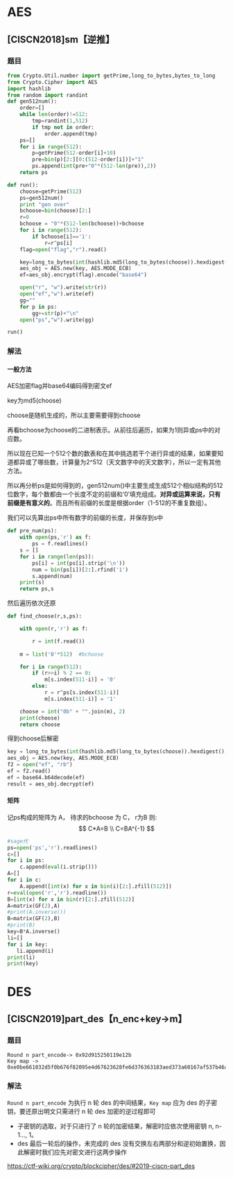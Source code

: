# AES

## [CISCN2018]sm【逆推】

### 题目

```python
from Crypto.Util.number import getPrime,long_to_bytes,bytes_to_long
from Crypto.Cipher import AES
import hashlib
from random import randint
def gen512num():
    order=[]
    while len(order)!=512:
        tmp=randint(1,512)
        if tmp not in order:
            order.append(tmp)
    ps=[]
    for i in range(512):
        p=getPrime(512-order[i]+10)
        pre=bin(p)[2:][0:(512-order[i])]+"1"
        ps.append(int(pre+"0"*(512-len(pre)),2))
    return ps

def run():
    choose=getPrime(512)
    ps=gen512num()
    print "gen over"
    bchoose=bin(choose)[2:]
    r=0
    bchoose = "0"*(512-len(bchoose))+bchoose
    for i in range(512):
        if bchoose[i]=='1':
            r=r^ps[i]
    flag=open("flag","r").read()

    key=long_to_bytes(int(hashlib.md5(long_to_bytes(choose)).hexdigest(),16))
    aes_obj = AES.new(key, AES.MODE_ECB)
    ef=aes_obj.encrypt(flag).encode("base64")

    open("r", "w").write(str(r))
    open("ef","w").write(ef)
    gg=""
    for p in ps:
        gg+=str(p)+"\n"
    open("ps","w").write(gg)

run()
```



### 解法

#### 一般方法

AES加密flag并base64编码得到密文ef

key为md5(choose)

choose是随机生成的，所以主要需要得到choose

再看bchoose为choose的二进制表示。从前往后遍历，如果为1则异或ps中的对应数。

所以现在已知一个512个数的数表和在其中挑选若干个进行异或的结果，如果要知道都异或了哪些数，计算量为2^512（天文数字中的天文数字），所以一定有其他方法。



所以再分析ps是如何得到的，gen512num()中主要生成生成512个相似结构的512位数字，每个数都由一个长度不定的前缀和‘0’填充组成。**对异或运算来说，只有前缀是有意义的**。而且所有前缀的长度是根据order（1-512的不重复数组）。



我们可以先算出ps中所有数字的前缀的长度，并保存到s中

```python
def pre_num(ps):
    with open(ps,'r') as f:
        ps = f.readlines()
    s = []
    for i in range(len(ps)):
        ps[i] = int(ps[i].strip('\n'))
        num = bin(ps[i])[2:].rfind('1')
        s.append(num)
    print(s)
    return ps,s
```

然后遍历依次还原

```python
def find_choose(r,s,ps):

    with open(r,'r') as f:

        r = int(f.read())
        
    m = list('0'*512)  #bchoose

    for i in range(512):
        if (r>>i) % 2 == 0:
            m[s.index(511-i)] = '0'
        else:
            r = r^ps[s.index(511-i)]
            m[s.index(511-i)] = '1'

    choose = int("0b" + "".join(m), 2)
    print(choose)
    return choose
```

得到choose后解密

```python
key = long_to_bytes(int(hashlib.md5(long_to_bytes(choose)).hexdigest(), 16))
aes_obj = AES.new(key, AES.MODE_ECB)
f2 = open("ef", "rb")
ef = f2.read()
ef = base64.b64decode(ef)
result = aes_obj.decrypt(ef)
```

#### 矩阵

记ps构成的矩阵为 A， 待求的bchoose 为 C， r为B 则:
$$
C*A=B
\\ C=BA^{-1}
$$

```python
#sage代
ps=open('ps','r').readlines()
c=[]
for i in ps:
    c.append(eval(i.strip()))
A=[]
for i in c:
    A.append([int(x) for x in bin(i)[2:].zfill(512)])
r=eval(open('r','r').readline())
B=[int(x) for x in bin(r)[2:].zfill(512)]
A=matrix(GF(2),A)
#print(A.inverse())
B=matrix(GF(2),B)
#print(B)
key=B*A.inverse()
li=[]
for i in key:
   li.append(i)
print(li)
print(key)

```



# DES

## [CISCN2019]part_des【n_enc+key->m】

### 题目

```
Round n part_encode-> 0x92d915250119e12b
Key map -> 0xe0be661032d5f0b676f82095e4d67623628fe6d376363183aed373a60167af537b46abc2af53d97485591f5bd94b944a3f49d94897ea1f699d1cdc291f2d9d4a5c705f2cad89e938dbacaca15e10d8aeaed90236f0be2e954a8cf0bea6112e84
```

### 解法

`Round n part_encode` 为执行 n 轮 des 的中间结果，`Key map` 应为 des 的子密钥，要还原出明文只需进行 n 轮 des 加密的逆过程即可

- 子密钥的选取，对于只进行了 n 轮的加密结果，解密时应依次使用密钥 n, n-1..., 1。
- des 最后一轮后的操作，未完成的 des 没有交换左右两部分和逆初始置换，因此解密时我们应先对密文进行这两步操作



https://ctf-wiki.org/crypto/blockcipher/des/#2019-ciscn-part_des

